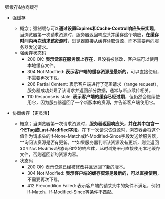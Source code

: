 强缓存&协商缓存
- 强缓存
    - 概念；强制缓存可以**通过设置Expires和Cache-Control响应头来实现**。当浏览器第一次请求资源时，服务器返回响应头并缓存这个响应，**在缓存时间内再次请求该资源时**，浏览器直接从缓存读取资源，而不需要再向服务器发送请求。
    - 强缓存状态码
        - 200 OK: **表示资源在服务器上存在**，且没有被修改，客户端可以使用本地缓存文件。
        - 304 Not Modified: **表示客户端的缓存资源是最新的**，可以直接使用，不需要再次下载。
        - 206 Partial Content: 表示客户端进行了范围请求（range request），服务器成功处理了该请求并返回部分数据，通常与断点续传相关。
        - 110 Response is stale: **表示客户端的缓存已经过期**，但仍然会继续使用它，因为服务器返回了一个新版本的资源，并告诉客户端使用它。

- 协商缓存【更灵活】
    - 概念；当浏览器第一次请求资源时，**服务器返回响应头，并在其中包含一个ETag或Last-Modified字段**。在下一次请求该资源时，浏览器会将这个值作为请求头的If-None-Match或If-Modified-Since字段发送给服务器，**询问该资源是否有更新。**如果服务器判断该资源没有更新，则会返回304 Not Modified状态码和空的响应体，此时浏览器可直接使用本地缓存文件，否则返回新的资源内容。
    - 状态码
        - 200 OK: 表示资源已经被修改并且返回了新的版本。
        - 304 Not Modified: **表示客户端的缓存资源是最新的，可以直接使用**，不需要再次下载。
        - 412 Precondition Failed: 表示客户端的请求头中的条件不满足，例如If-Match、If-Modified-Since等条件不匹配。